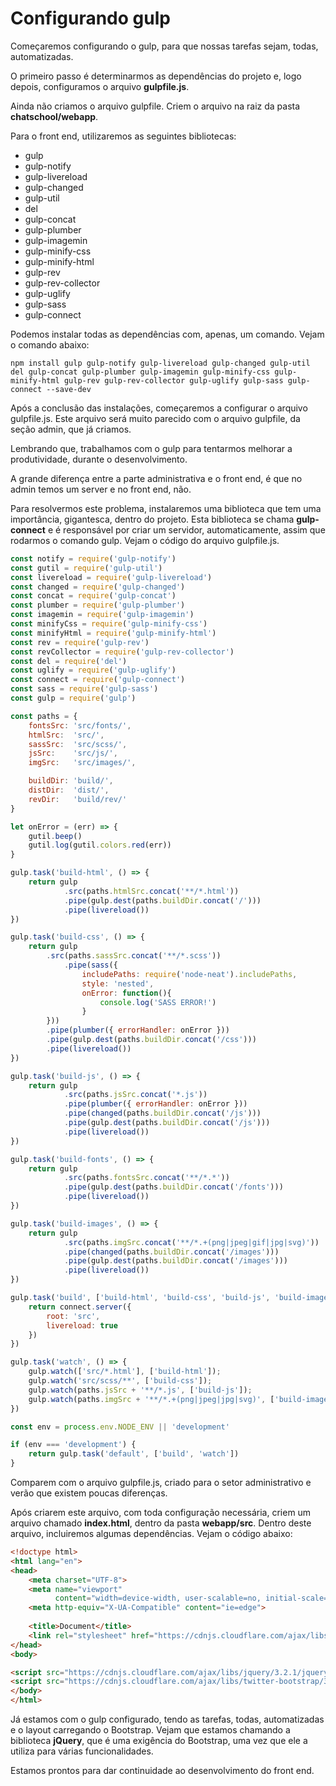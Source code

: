 # Configurando gulp

Começaremos configurando o gulp, para que nossas tarefas sejam, todas, automatizadas.

O primeiro passo é determinarmos as dependências do projeto e, logo depois, configuramos o arquivo **gulpfile.js**. 

Ainda não criamos o arquivo gulpfile. Criem o arquivo na raiz da pasta **chatschool/webapp**.

Para o front end, utilizaremos as seguintes bibliotecas:

* gulp 
* gulp-notify 
* gulp-livereload 
* gulp-changed 
* gulp-util 
* del 
* gulp-concat 
* gulp-plumber 
* gulp-imagemin 
* gulp-minify-css 
* gulp-minify-html 
* gulp-rev 
* gulp-rev-collector 
* gulp-uglify 
* gulp-sass 
* gulp-connect

Podemos instalar todas as dependências com, apenas, um comando. Vejam o comando abaixo:

`npm install gulp gulp-notify gulp-livereload gulp-changed gulp-util del gulp-concat gulp-plumber gulp-imagemin gulp-minify-css gulp-minify-html gulp-rev gulp-rev-collector gulp-uglify gulp-sass gulp-connect --save-dev`

Após a conclusão das instalações, começaremos a configurar o arquivo gulpfile.js. Este arquivo será muito parecido com o arquivo gulpfile, da seção admin, que já criamos.

Lembrando que, trabalhamos com o gulp para tentarmos melhorar a produtividade, durante o desenvolvimento.

A grande diferença entre a parte administrativa e o front end, é que no admin temos um server e no front end, não.

Para resolvermos este problema, instalaremos uma biblioteca que tem uma importância, gigantesca, dentro do projeto. Esta biblioteca se chama **gulp-connect** e é responsável por criar um servidor, automaticamente, assim que rodarmos o comando gulp. Vejam o código do arquivo gulpfile.js.

```js
const notify = require('gulp-notify')
const gutil = require('gulp-util')
const livereload = require('gulp-livereload')
const changed = require('gulp-changed')
const concat = require('gulp-concat')
const plumber = require('gulp-plumber')
const imagemin = require('gulp-imagemin')
const minifyCss = require('gulp-minify-css')
const minifyHtml = require('gulp-minify-html')
const rev = require('gulp-rev')
const revCollector = require('gulp-rev-collector')
const del = require('del')
const uglify = require('gulp-uglify')
const connect = require('gulp-connect')
const sass = require('gulp-sass')
const gulp = require('gulp')

const paths = {
    fontsSrc: 'src/fonts/',
    htmlSrc:  'src/',
    sassSrc:  'src/scss/',
    jsSrc:    'src/js/',
    imgSrc:   'src/images/',

    buildDir: 'build/',    
    distDir:  'dist/',
    revDir:   'build/rev/'
}

let onError = (err) => {
	gutil.beep()
	gutil.log(gutil.colors.red(err))
}

gulp.task('build-html', () => {
    return gulp
            .src(paths.htmlSrc.concat('**/*.html'))
            .pipe(gulp.dest(paths.buildDir.concat('/')))
            .pipe(livereload())
})

gulp.task('build-css', () => {
    return gulp
    	.src(paths.sassSrc.concat('**/*.scss'))
            .pipe(sass({
                includePaths: require('node-neat').includePaths,
                style: 'nested',
                onError: function(){
                    console.log('SASS ERROR!')
                }
        }))
        .pipe(plumber({ errorHandler: onError }))
        .pipe(gulp.dest(paths.buildDir.concat('/css')))
        .pipe(livereload())
})

gulp.task('build-js', () => {
    return gulp
            .src(paths.jsSrc.concat('*.js'))
            .pipe(plumber({ errorHandler: onError }))
            .pipe(changed(paths.buildDir.concat('/js')))
            .pipe(gulp.dest(paths.buildDir.concat('/js')))
            .pipe(livereload())
})

gulp.task('build-fonts', () => {
    return gulp
            .src(paths.fontsSrc.concat('**/*.*'))
            .pipe(gulp.dest(paths.buildDir.concat('/fonts')))
            .pipe(livereload())
})

gulp.task('build-images', () => {
    return gulp
            .src(paths.imgSrc.concat('**/*.+(png|jpeg|gif|jpg|svg)'))
            .pipe(changed(paths.buildDir.concat('/images')))
            .pipe(gulp.dest(paths.buildDir.concat('/images')))
            .pipe(livereload())
})

gulp.task('build', ['build-html', 'build-css', 'build-js', 'build-images', 'build-fonts'], () => {
    return connect.server({
    	root: 'src',
    	livereload: true
    })
})

gulp.task('watch', () => {
    gulp.watch(['src/*.html'], ['build-html']);
    gulp.watch('src/scss/**', ['build-css']);
    gulp.watch(paths.jsSrc + '**/*.js', ['build-js']);
    gulp.watch(paths.imgSrc + '**/*.+(png|jpeg|jpg|svg)', ['build-images']);
})

const env = process.env.NODE_ENV || 'development'

if (env === 'development') {
    return gulp.task('default', ['build', 'watch'])
}
```

Comparem com o arquivo gulpfile.js, criado para o setor administrativo e verão que existem poucas diferenças.

Após criarem este arquivo, com toda configuração necessária, criem um arquivo chamado **index.html**, dentro da pasta **webapp/src**. Dentro deste arquivo, incluiremos algumas dependências. Vejam o código abaixo:

```html
<!doctype html>
<html lang="en">
<head>
    <meta charset="UTF-8">
    <meta name="viewport"
          content="width=device-width, user-scalable=no, initial-scale=1.0, maximum-scale=1.0, minimum-scale=1.0">
    <meta http-equiv="X-UA-Compatible" content="ie=edge">
    
    <title>Document</title>
    <link rel="stylesheet" href="https://cdnjs.cloudflare.com/ajax/libs/twitter-bootstrap/3.3.7/css/bootstrap.min.css">
</head>
<body>

<script src="https://cdnjs.cloudflare.com/ajax/libs/jquery/3.2.1/jquery.min.js"></script>
<script src="https://cdnjs.cloudflare.com/ajax/libs/twitter-bootstrap/3.3.7/js/bootstrap.min.js"></script>
</body>
</html>
```

Já estamos com o gulp configurado, tendo as tarefas, todas, automatizadas e o layout carregando o Bootstrap. 
Vejam que estamos chamando a biblioteca **jQuery**, que é uma exigência do Bootstrap, uma vez que ele a utiliza para várias funcionalidades.

Estamos prontos para dar continuidade ao desenvolvimento do front end.